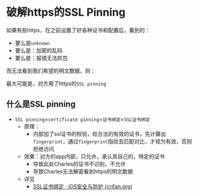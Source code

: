 # 破解https的SSL Pinning

如果有些https，在之前设置了好各种证书和配置后，看到的：

* 要么是`unknown`
* 要么是：加密的乱码
* 要么是：报错无法抓包

而无法看到我们希望的明文数据，则：

最大可能是，对方用了https的`SSL pinning`

## 什么是SSL pinning

* `SSL pinning`=`certificate pinning`=`证书绑定`=`SSL证书绑定`
  * 原理：
    * 内部加了ssl证书的校验，给合法的有效的证书，先计算出`fingerprint`，通过`fingerprint`指纹去匹配对比，才视为有效，否则拒绝访问
  * 效果：对方的app内部，只允许，承认其自己的，特定的证书
    * 导致此处Charles的证书不识别，不允许
    * 导致Charles无法解密看到https的明文数据
  * 详见
    * [SSL证书绑定 · iOS安全与防护 (crifan.org)](https://book.crifan.org/books/ios_security_protect/website/ios_security_protect/anti_crawler/ssl_pinning.html)

